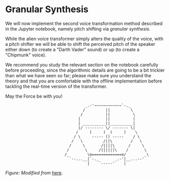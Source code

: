 # Granular Synthesis

We will now implement the second voice transformation method described in the Jupyter notebook, namely pitch shifting via _granular synthesis_. 

While the alien voice transformer simply alters the quality of the voice, with a pitch shifter we will be able to shift the perceived pitch of the speaker either down \(to create a "Darth Vader" sound\) or up \(to create a "Chipmunk" voice\).

We recommend you study the relevant section on the notebook carefully before proceeding, since the algorithmic details are going to be a bit trickier than what we have seen so far; please make sure you understand the theory and that you are comfortable with the offline implementation before tackling the real-time version of the transformer. 

May the Force be with you!

```text
                                   _.-'~~~~~~~~~~~~`-._
                                  /         ||         \
                                 /          ||          \
                                |           ||          |
                                | __________||__________|
                                |/ -------- \/ ------- \|
                               /     (     )  (     )    \
                              / \     ----- () -----    / \
                             /   \         /||\        /   \
                            /     \       /||||\      /     \
                           /       \     /||||||\    /       \
                          /_        \o=============o/        _\
                            `--...__|`-._       _.-'|__...--'
                                    |    `-----'    |
```

_Figure: Modified from_ [here](http://www.ascii-art.de/ascii/s/starwars.txt).

